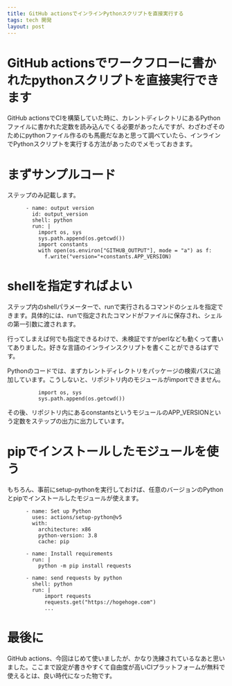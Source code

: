 ```yaml
---
title: GitHub actionsでインラインPythonスクリプトを直接実行する
tags: tech 開発
layout: post
---
```


# GitHub actionsでワークフローに書かれたpythonスクリプトを直接実行できます
GitHub actionsでCIを構築していた時に、カレントディレクトリにあるPythonファイルに書かれた定数を読み込んでくる必要があったんですが、わざわざそのためにpythonファイル作るのも馬鹿だなあと思って調べていたら、インラインでPythonスクリプトを実行する方法があったのでメモっておきます。

# まずサンプルコード
ステップのみ記載します。

```
      - name: output version
        id: output_version
        shell: python
        run: |
          import os, sys
          sys.path.append(os.getcwd())
          import constants
          with open(os.environ["GITHUB_OUTPUT"], mode = "a") as f:
            f.write("version="+constants.APP_VERSION)
```

# shellを指定すればよい
ステップ内のshellパラメーターで、runで実行されるコマンドのシェルを指定できます。具体的には、runで指定されたコマンドがファイルに保存され、シェルの第一引数に渡されます。

行ってしまえば何でも指定できるわけで、未検証ですがperlなども動くって書いてありました。好きな言語のインラインスクリプトを書くことができるはずです。

Pythonのコードでは、まずカレントディレクトリをパッケージの検索パスに追加しています。こうしないと、リポジトリ内のモジュールがimportできません。

```
          import os, sys
          sys.path.append(os.getcwd())
```

その後、リポジトリ内にあるconstantsというモジュールのAPP_VERSIONという定数をステップの出力に出力しています。

# pipでインストールしたモジュールを使う
もちろん、事前にsetup-pythonを実行しておけば、任意のバージョンのPythonとpipでインストールしたモジュールが使えます。

```
      - name: Set up Python
        uses: actions/setup-python@v5
        with:
          architecture: x86
          python-version: 3.8
          cache: pip

      - name: Install requirements
        run: |
          python -m pip install requests

      - name: send requests by python
        shell: python
        run: |
            import requests
            requests.get("https://hogehoge.com")
            ...
```

# 最後に
GitHub actions、今回はじめて使いましたが、かなり洗練されているなあと思いました。ここまで設定が書きやすくて自由度が高いCIプラットフォームが無料で使えるとは、良い時代になった物です。
